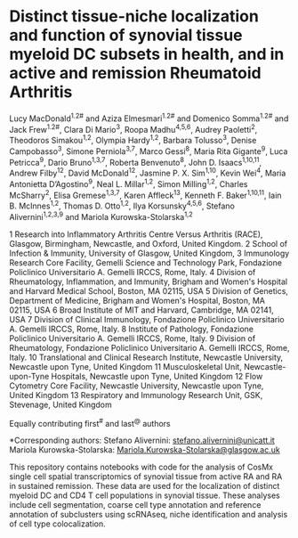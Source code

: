 # Distinct tissue-niche localization and function of synovial tissue myeloid DC subsets in health, and in active and remission Rheumatoid Arthritis

Lucy MacDonald<sup>1.2#</sup> and Aziza Elmesmari<sup>1.2#</sup> and Domenico Somma<sup>1.2#</sup> and Jack Frew<sup>1.2#</sup>, Clara Di Mario<sup>3</sup>, Roopa Madhu<sup>4,5,6</sup>, Audrey Paoletti<sup>2</sup>, Theodoros Simakou<sup>1,2</sup>, Olympia Hardy<sup>1,2</sup>, Barbara Tolusso<sup>3</sup>, Denise Campobasso<sup>3</sup>, Simone Perniola<sup>3,7</sup>, Marco Gessi<sup>8</sup>, Maria Rita Gigante<sup>9</sup>, Luca Petricca<sup>9</sup>, Dario Bruno<sup>1,3,7</sup>, Roberta Benvenuto<sup>8</sup>, John D. Isaacs<sup>1,10,11</sup>, Andrew Filby<sup>12</sup>, David McDonald<sup>12</sup>, Jasmine P. X. Sim<sup>1,10</sup>, Kevin Wei<sup>4</sup>, Maria Antonietta D’Agostino<sup>9</sup>, Neal L. Millar<sup>1,2</sup>, Simon Milling<sup>1,2</sup>, Charles McSharry<sup>2</sup>, Elisa Gremese<sup>1,3,7</sup>, Karen Affleck<sup>13</sup>, Kenneth F. Baker<sup>1,10,11</sup>, Iain B. McInnes<sup>1,2</sup>, Thomas D. Otto<sup>1,2</sup>, Ilya Korsunsky<sup>4,5,6</sup>, Stefano Alivernini<sup>1,2,3,9</sup> and Mariola Kurowska-Stolarska<sup>1,2</sup>

1 Research into Inflammatory Arthritis Centre Versus Arthritis (RACE), Glasgow, Birmingham, Newcastle, and Oxford, United Kingdom. 
2 School of Infection & Immunity, University of Glasgow, United Kingdom,
3 Immunology Research Core Facility, Gemelli Science and Technology Park, Fondazione Policlinico Universitario A. Gemelli IRCCS, Rome, Italy.
4 Division of Rheumatology, Inflammation, and Immunity, Brigham and Women's Hospital and Harvard Medical School, Boston, MA 02115, USA
5 Division of Genetics, Department of Medicine, Brigham and Women's Hospital, Boston, MA 02115, USA
6 Broad Institute of MIT and Harvard, Cambridge, MA 02141, USA
7 Division of Clinical Immunology, Fondazione Policlinico Universitario A. Gemelli IRCCS, Rome, Italy. 
8 Institute of Pathology, Fondazione Policlinico Universitario A. Gemelli IRCCS, Rome, Italy. 
9 Division of Rheumatology, Fondazione Policlinico Universitario A. Gemelli IRCCS, Rome, Italy. 
10 Translational and Clinical Research Institute, Newcastle University, Newcastle upon Tyne, United Kingdom
11 Musculoskeletal Unit, Newcastle-upon-Tyne Hospitals, Newcastle upon Tyne, United Kingdom
12 Flow Cytometry Core Facility, Newcastle University, Newcastle upon Tyne, United Kingdom
13 Respiratory and Immunology Research Unit, GSK, Stevenage, United Kingdom

Equally contributing first<sup>#</sup> and last<sup>@</sup> authors

*Corresponding authors:
Stefano Alivernini: stefano.alivernini@unicatt.it
Mariola Kurowska-Stolarska: Mariola.Kurowska-Stolarska@glasgow.ac.uk

This repository contains notebooks with code for the analysis of CosMx single cell spatial transcriptomics of synovial tissue from active RA and RA in sustained remission. These data are used for the localization of distinct myeloid DC and CD4 T cell populations in synovial tissue. These analyses include cell segmentation, coarse cell type annotation and reference annotation of subclusters using scRNAseq, niche identification and analysis of cell type colocalization. 

